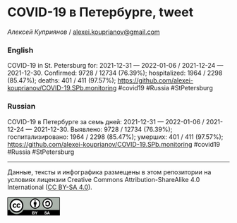 COVID-19 в Петербурге, tweet
============================

*Алексей Куприянов* /
<a href="mailto:alexei.kouprianov@gmail.com" class="email">alexei.kouprianov@gmail.com</a>

### English

COVID-19 in St. Petersburg for: 2021-12-31 — 2022-01-06 / 2021-12-24 —
2021-12-30. Сonfirmed: 9728 / 12734 (76.39%); hospitalized: 1964 / 2298
(85.47%); deaths: 401 / 411 (97.57%);
<a href="https://github.com/alexei-kouprianov/COVID-19.SPb.monitoring" class="uri">https://github.com/alexei-kouprianov/COVID-19.SPb.monitoring</a>
\#covid19 \#Russia \#StPetersburg

### Russian

COVID-19 в Петербурге за семь дней: 2021-12-31 — 2022-01-06 / 2021-12-24
— 2021-12-30. Выявлено: 9728 / 12734 (76.39%); госпитализировано: 1964 /
2298 (85.47%); умерших: 401 / 411 (97.57%);
<a href="https://github.com/alexei-kouprianov/COVID-19.SPb.monitoring" class="uri">https://github.com/alexei-kouprianov/COVID-19.SPb.monitoring</a>
\#covid19 \#Russia \#StPetersburg

------------------------------------------------------------------------

Данные, тексты и инфографика размещены в этом репозитории на условиях
лицензии Creative Commons Attribution-ShareAlike 4.0 International ([CC
BY-SA 4.0](https://creativecommons.org/licenses/by-sa/4.0/)).

![](../misc/CC-BY-SA-icon.png "CC-BY-SA")

